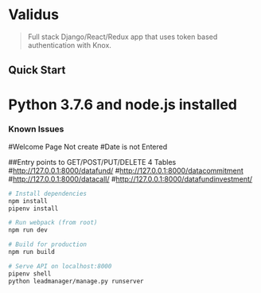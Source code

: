 # Validus

> Full stack Django/React/Redux app that uses token based authentication with Knox.

## Quick Start
# Python 3.7.6 and node.js installed

### Known Issues 
#Welcome Page Not create
#Date is not Entered


##Entry points to GET/POST/PUT/DELETE 4 Tables
#http://127.0.0.1:8000/datafund/
#http://127.0.0.1:8000/datacommitment
#http://127.0.0.1:8000/datacall/
#http://127.0.0.1:8000/datafundinvestment/

```bash
# Install dependencies
npm install
pipenv install

# Run webpack (from root)
npm run dev

# Build for production
npm run build

# Serve API on localhost:8000
pipenv shell
python leadmanager/manage.py runserver

```
